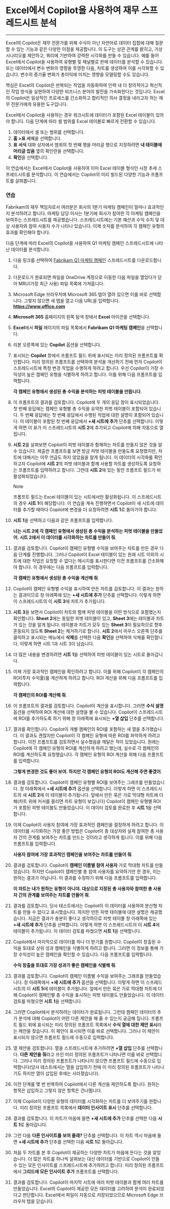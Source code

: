 #  Excel에서 Copilot을 사용하여 재무 스프레드시트 분석
---
Excel의 Copilot은 재무 전문가를 위해 수식이 아닌 자연어로 데이터 집합에 대해 질문할 수 있는 기능과 같은 다양한 이점을 제공합니다. 이 도구는 상관 관계를 밝히고, 가상 시나리오를 제안하고, 쿼리에 기반하여 강력한 시각화를 만들 수 있습니다. 예를 들어 Excel에서 Copilot을 사용하여 유형별 및 채널별로 판매 데이터를 분석할 수 있습니다. 또는 데이터에서 변수 변화의 영향을 투영한 다음, 차트를 생성하여 이를 시각화할 수 있습니다. 변수의 증가율 변화가 총이익에 미치는 영향을 모델링할 수도 있습니다.

핵심은 Excel의 Copilot은 반복되는 작업을 자동화하여 인력 내 더 창의적이고 혁신적인 작업 방식을 실현하여 다양한 비즈니스 분야의 발전을 가속화한다는 것입니다. Excel의 Copilot은 일상적인 프로세스를 간소화하고 합리적인 의사 결정을 내리고자 하는 재무 전문가에게 유용한 도구입니다.

Excel에서 Copilot을 사용하는 경우 워크시트에 데이터가 포함된 Excel 테이블이 있어야 합니다. 다음 단계에 따라 셀 범위를 Excel 테이블로 빠르게 전환할 수 있습니다.

1.  데이터에서 셀 또는 범위를 선택합니다.
2.  **홈 &gt;표 서식**을 선택합니다.
3.  **표 서식** 대화 상자에서 범위의 첫 번째 행을 머리글 행으로 지정하려면 **내 테이블에 머리글 있음** 옆의 확인란을 선택합니다.
4.  **확인**을 선택합니다.

이 연습에서는 Excel에서 Copilot을 사용하여 이미 Excel 테이블 형식인 시장 추세 스프레드시트를 분석합니다. 이 연습에서는 Copilot의 미리 빌드된 다양한 기능과 프롬프트를 살펴봅니다.

### 연습

Fabrikam의 재무 책임자로서 여러분은 회사의 1분기 마케팅 캠페인이 얼마나 효과적인지 분석하려고 합니다. 마케팅 담당 이사는 1분기에 회사가 참여한 각 마케팅 캠페인을 보여주는 스프레드시트를 제공했습니다. 스프레드시트에는 기본 예산과 수익 수치 및 대상 사용자와 참여 사용자 수가 나타나 있습니다. 이제 숫자를 분석하여 각 캠페인 유형의 효과를 확인해야 합니다.

다음 단계에 따라 Excel의 Copilot을 사용하여 Q1 마케팅 캠페인 스프레드시트에 나타난 데이터를 분석합니다.

1.  다음 링크를 선택하여 [Fabrikam Q1 마케팅 캠페인](https://edxinteractivepage.blob.core.windows.net/ms-4004/Fabrikam%20Q1%20marketing%20campaigns.xlsx) 스프레드시트를 다운로드합니다.
2.  다운로드가 완료되면 파일을 OneDrive 계정으로 이동한 다음 파일을 열었다가 닫아 MRU(가장 최근 사용) 파일 목록에 가져옵니다.
3.  Microsoft Edge 브라우저에 Microsoft 365 탭이 열려 있으면 이를 바로 선택합니다. 그렇지 않으면 새 탭을 열고 다음 URL을 입력합니다. **https://www.office.com** 
4.  **Microsoft 365** 홈페이지의 왼쪽 탐색 창에서 **Excel** 아이콘을 선택합니다.
5.  **Excel**에서 **파일** 페이지의 파일 목록에서 **Fabrikam Q1 마케팅 캠페인**을 선택합니다.
6.  리본 오른쪽에 있는 **Copilot** 옵션을 선택합니다.
7.  표시되는 **Copilot** 창에서 프롬프트 필드 위에 표시되는 미리 정의된 프롬프트를 확인합니다. 미리 정의된 프롬프트를 선택하여 분석을 개선하기 전에 먼저 Copilot이 스프레드시트에 특정 변경 작업을 수행하게 하려고 합니다. 우선 Copilot이 가장 수익성이 높은 캠페인 유형을 식별하게 하려고 합니다. 이를 위해 다음 프롬프트를 입력합니다.
    
    **각 캠페인 유형에서 생성된 총 수익을 분석하는 피벗 테이블을 만듭니다**.
8.  이 프롬프트의 결과를 검토합니다. Copilot에 두 개의 응답 창이 표시되었습니다. 첫 번째 응답에는 캠페인 유형별 총 수익을 요약한 피벗 테이블이 포함되어 있습니다. 두 번째 응답에는 첫 번째 응답에서 수행된 작업에 대한 설명이 포함되어 있습니다. 이 테이블이 포함된 첫 번째 응답에서 **+새 시트에 추가** 단추를 선택합니다. 이렇게 하면 이 표가 이 스프레드시트의 **시트 2**에 추가되고 Copilot에 의해 자동으로 열립니다.
9.  **시트 2**를 살펴보면 Copilot이 피벗 테이블과 함께하는 차트를 만들지 않은 것을 알 수 있습니다. 제출한 프롬프트를 보면 방금 피벗 테이블을 만들도록 요청했지만, 차트에 대해서는 아무 언급도 하지 않았음을 알게 됩니다. 이 데이터의 시각화를 확인하고자 Copilot에 **시트 2**의 피벗 테이블과 함께 사용할 차트를 생성하도록 요청하는 프롬프트를 입력하려고 합니다. 그런데 **시트 2**에 있는 동안 프롬프트 필드가 비활성화되었습니다.
    
    > [!NOTE]
    > 프롬프트 필드는 Excel 테이블이 있는 시트에서만 활성화됩니다. 이 스프레드시트의 경우 **시트 1**이 해당합니다. 이 연습을 계속 진행하면서 Copilot이 새 시트에 데이터를 추가할 때마다 Copilot에 변경을 더 요청하려면 **시트 1**로 돌아가야 합니다.
10. **시트 1**을 선택하고 다음과 같은 프롬프트를 입력합니다.
    
    **너는 시트 2에 각 캠페인 유형에서 생성된 총 수익을 분석하는 피벗 테이블을 만들었어. 시트 2에서 이 데이터를 시각화하는 차트를 만들어 줘**.
11. 결과를 검토합니다. Copilot이 캠페인 유형별 수익을 보여주는 차트를 만든 경우 다음 단계를 진행합니다. 그러나 Copilot이 Excel 테이블이 있는 원래 시트 이외의 시트에 대한 작업은 요청할 수 없다는 메시지를 표시한다면 이전 프롬프트를 간소화해야 합니다. 이 경우에는 다음 프롬프트를 입력합니다.
    
    **각 캠페인 유형에서 생성된 총 수익을 계산해 줘**.
12. Copilot이 캠페인 유형별 수익을 표시하여 만든 차트를 검토합니다. 이 결과는 원하는 결과이므로 창 아래쪽에 있는 **+새 시트에 추가** 단추를 선택합니다. 이렇게 하면 이 스프레드시트의 이 **시트 3**에 차트가 추가됩니다.
13. **시트 3**을 보면서 Copilot이 차트와 함께 피벗 테이블을 어떤 방식으로 포함했는지 확인합니다. **Sheet 2**에는 동일한 피벗 테이블이 있고, **Sheet 3**에는 테이블과 차트가 있는 것을 알게 됩니다. 테이블과 차트가 모두 있는 **Sheet 3**이 필요하므로 향후 혼동되지 않도록 **Sheet 2**는 제거하기로 합니다. **시트 2**에서 마우스 오른쪽 단추를 클릭하고 표시되는 메뉴에서 **삭제**를 선택한 다음 **확인**을 선택하여 삭제를 확인합니다. 이렇게 하면 시트 1과 시트 3이 남습니다.
14. 더 많은 내용을 변경하려면 **시트 1**을 선택하여 피벗 테이블이 있는 시트로 돌아갑니다.
15. 이제 가장 효과적인 캠페인을 확인하려고 합니다. 이를 위해 Copilot이 각 캠페인의 ROI(투자 수익률)를 계산하게 하려고 합니다. ROI 계산을 위해 다음 프롬프트를 입력합니다.
    
    **각 캠페인의 ROI를 계산해 줘**.
16. 이 프롬프트의 결과를 검토합니다. Copilot이 계산을 표시합니다. 그러면 **수식 설명** 옵션을 선택하여 ROI 계산에 대한 설명을 볼 수 있습니다. Copilot이 스프레드시트에 ROI를 추가하도록 하기 위해 창 아래쪽에 표시되는 **+열 삽입** 단추를 선택합니다.
17. 결과를 확인합니다. Copilot이 개별 캠페인의 ROI를 포함하는 새 열을 추가했습니다. 이 결과도 괜찮지만 Copilot이 각 캠페인 유형에 따른 ROI를 파악하게 하려고 합니다. 이전 프롬프트를 검토하면서 실수했음을 깨달은 적이 있었습니다. 원래는 Copilot에 각 캠페인 유형의 ROI를 계산하게 하려고 했는데, 실수로 각 캠페인의 ROI를 계산하도록 요청했습니다. 각 캠페인 유형의 ROI 계산을 위해 다음 프롬프트를 입력합니다.
    
    **그렇게 변경한 것도 좋아 보여. 하지만 각 캠페인 유형의 ROI도 계산해 주면 좋겠어**.
18. 결과를 검토합니다. Copilot이 캠페인 유형별 ROI를 보여주는 그래프를 만들었습니다. 창 아래쪽에서 **+새 시트에 추가** 옵션을 선택합니다. 이렇게 하면 이 스프레드시트의 새 **시트 2**에 이 테이블이 추가됩니다. 앞에서 만든 묶은 가로 막대형 차트에 더해(차트 위에 커서를 올리면 차트 유형이 보입니다) Copilot이 캠페인 유형별 ROI가 포함된 피벗 테이블도 만들었습니다. 이 데이터 검토를 완료한 후 **시트 1**을 선택합니다.
19. 이제 Copilot이 사용자 참여에 가장 효과적인 캠페인을 결정하게 하려고 합니다. 이 데이터를 시각화하는 가장 좋은 방법은 Copilot이 총 대상자와 실제 참여한 총 사용자 간의 관계를 보여주는 차트를 만드는 것이라고 생각하게 됩니다. 이를 위해 다음 프롬프트를 입력합니다.
    
    **사용자 참여에 가장 효과적인 캠페인을 보여주는 차트를 만들어 줘**.
20. 결과를 검토합니다. Copilot이 **캠페인 이름별 참여 사용자** 가로 막대형 차트를 만들었습니다. 하지만 Copilot이 캠페인별 총 참여 사용자를 요약하기만 한 경우, 이는 원하는 결과가 아닙니다. 이 결과를 수정하기 위해 다음 프롬프트를 입력합니다.
    
    **이 차트는 내가 원하는 유형이 아니야. 대상으로 지정된 총 사용자와 참여한 총 사용자 간의 관계를 보여주는 차트를 만들어 줘**.
21. 결과를 검토합니다. 당사 테스트에서는 Copilot이 이 데이터를 사용하여 분산형 차트를 만들 수 없다고 표시했습니다. 하지만 만든 피벗 테이블에 대한 설명은 제공했습니다. 지금은 결과가 충분히 좋다고 생각하므로 피벗 테이블 창 아래쪽에 있는 **+새 시트에 추가** 단추를 선택합니다. 이렇게 하면 이 스프레드시트의 이 **시트 4**에 테이블이 추가됩니다. 이 데이터 검토를 마쳤으면 **시트 1**을 선택합니다.
22. Copilot에서 마지막으로 데이터를 하나 더 받기를 원합니다. Copilot이 창출된 수익을 토대로 상위 성과 캠페인을 식별하게 하려고 합니다. 그러면 이 정보를 통해 가장 수익성이 높은 캠페인을 확인할 수 있습니다. 다음 프롬프트를 입력합니다.
    
    **수익 창출을 토대로 가장 성과가 좋은 캠페인을 식별해 줘**.
23. 결과를 검토합니다. Copilot이 캠페인 이름별 수익을 보여주는 그래프를 만들었습니다. 창 아래쪽에서 **+새 시트에 추가** 옵션을 선택합니다. 이렇게 하면 이 스프레드시트의 이 **시트 5**에 테이블이 추가됩니다. 앞에서 만든 묶은 가로 막대형 차트에 더해 Copilot이 캠페인별 총 수익을 표시하는 피벗 테이블도 만들었습니다. 이 데이터 검토를 마쳤으면 **시트 1**을 선택합니다.
24. 그러면 Copilot에서 분석하려는 데이터가 완료됩니다. 그런데 캠페인 데이터의 추가 분석에 대해 Copilot이 어떤 다른 제안을 해 줄 수 있는지 궁금해 집니다. 프롬프트 필드 위에 표시되는 미리 정의된 프롬프트 목록에서 **수식 열에 대한 제안 표시**라는 제안을 찾습니다. 이 제안이 표시되면 이를 바로 선택합니다. 그러나 이 제안이 표시되지 않으면 프롬프트 필드에 수동으로 입력합니다.
25. 열 제안을 검토합니다. 열을 스프레드시트에 추가하려면 **+열 삽입** 단추를 선택합니다. **다른 제안을 줘**라고 쓰인 미리 정의된 프롬프트가 나타나면 이를 바로 선택합니다. 그러나 미리 정의된 프롬프트가 나타나지 않으면 프롬프트 필드에 수동으로 입력합니다(당사 테스트에서는 열을 삽입하기 전에 이 미리 정의된 프롬프트가 나타나기도 하지만 열이 삽입된 후에는 사라졌습니다).
26. 이전 단계를 몇 번 반복하여 Copilot에서 다른 계산을 제안하도록 합니다. 원하는 항목은 삽입하고 그렇지 않은 항목은 건너뜁니다.
27. 이제 Copilot이 다양한 유형의 데이터를 시각화하는 차트를 더 보여주기를 원합니다. 미리 정의된 프롬프트 목록에서 **데이터 인사이트 표시** 단추를 선택합니다.
28. 결과를 검토합니다. 이 차트가 마음에 들면 **+새 시트에 추가** 단추를 선택한 다음 **시트 1**로 돌아갑니다.
29. 그런 다음 **다른 인사이트를 보여 줄래?** 단추를 선택합니다. 이 차트 역시 마음에 들면 **+새 시트에 추가** 단추를 선택한 다음 **시트 1**로 돌아갑니다.
30. 처음 두 차트를 본 후 Copilot이 제공하는 다양한 차트가 마음에 든다는 것을 알았습니다. 더 많은 차트를 하나씩 살펴보는 대신 데이터를 기반으로 Copilot이 만들 수 있는 모든 인사이트를 스프레드시트에 추가하려고 합니다. 미리 정의된 프롬프트에서 **그리드에 모든 인사이트 추가** 프롬프트를 선택합니다.
31. 결과를 검토합니다. Copilot이 마지막 시트에 여러 피벗 테이블과 함께 여러 차트를 만들었습니다. Excel의 Copilot이 제공한 모든 데이터를 고려하여 분석이 완료되었다고 판단합니다. Excel에서 파일이 자동으로 저장되었으므로 Microsoft Edge 브라우저 탭을 닫습니다.
